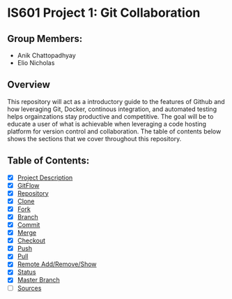 # IS601 Project 1: Git Collaboration 

## Group Members: 
* Anik Chattopadhyay 
* Elio Nicholas 

## Overview
This repository will act as a introductory guide to the features of Github and how leveraging Git, Docker, continous integration, and automated testing helps orgainzations stay productive and competitive. The goal will be to educate a user of what is achievable when leveraging a code hosting platform for version control and collaboration. The table of contents below shows the sections that we cover throughout this repository. 

## Table of Contents: 
* [x] [Project Description](/ProjectDescription.md)
* [x] [GitFlow](/Sections/gitFlow.md) 
* [x] [Repository](/Sections/Repository.md)  
* [x] [Clone](/Sections/Clone.md) 
* [x] [Fork](/Sections/Fork.md) 
* [x] [Branch](/Sections/Branch.md) 
* [x] [Commit](/Sections/Commit.md) 
* [x] [Merge](/Sections/Merge.md)  
* [x] [Checkout](/Sections/Checkout.md) 
* [x] [Push](/Sections/Push.md) 
* [x] [Pull](/Sections/Pull.md) 
* [x] [Remote Add/Remove/Show](/Sections/Remote_Add_Remove_Show.md) 
* [x] [Status](/Sections/Status.md) 
* [x] [Master Branch](/Sections/Master.md) 
* [ ] [Sources](/Sources.md)